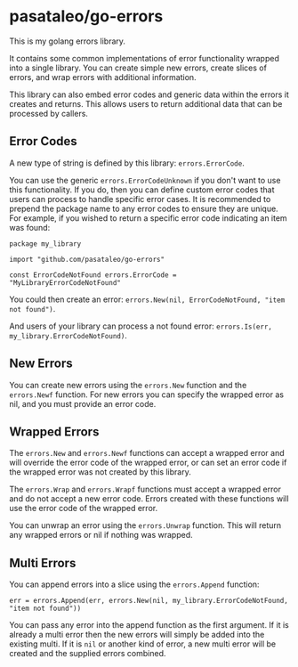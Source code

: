 # pasataleo/go-errors

This is my golang errors library.

It contains some common implementations of error functionality wrapped into a 
single library. You can create simple new errors, create slices of errors, and 
wrap errors with additional information.

This library can also embed error codes and generic data within the errors it
creates and returns. This allows users to return additional data that can be 
processed by callers.

## Error Codes

A new type of string is defined by this library: `errors.ErrorCode`.

You can use the generic `errors.ErrorCodeUnknown` if you don't want to use this
functionality. If you do, then you can define custom error codes that users can
process to handle specific error cases. It is recommended to prepend the package
name to any error codes to ensure they are unique. For example, if you wished to
return a specific error code indicating an item was found:

```golang
package my_library

import "github.com/pasataleo/go-errors"

const ErrorCodeNotFound errors.ErrorCode = "MyLibraryErrorCodeNotFound"
```

You could then create an error: `errors.New(nil, ErrorCodeNotFound, "item not found")`.

And users of your library can process a not found error: `errors.Is(err, my_library.ErrorCodeNotFound)`.

## New Errors

You can create new errors using the `errors.New` function and the `errors.Newf`
function. For new errors you can specify the wrapped error as nil, and you must
provide an error code.

## Wrapped Errors

The `errors.New` and `errors.Newf` functions can accept a wrapped error and will
override the error code of the wrapped error, or can set an error code if the
wrapped error was not created by this library.

The `errors.Wrap` and `errors.Wrapf` functions must accept a wrapped error and
do not accept a new error code. Errors created with these functions will use
the error code of the wrapped error.

You can unwrap an error using the `errors.Unwrap` function. This will return any
wrapped errors or nil if nothing was wrapped.

## Multi Errors

You can append errors into a slice using the `errors.Append` function:

```golang
err = errors.Append(err, errors.New(nil, my_library.ErrorCodeNotFound, "item not found"))
```

You can pass any error into the append function as the first argument. If it is
already a multi error then the new errors will simply be added into the existing
multi. If it is `nil` or another kind of error, a new multi error will be 
created and the supplied errors combined.